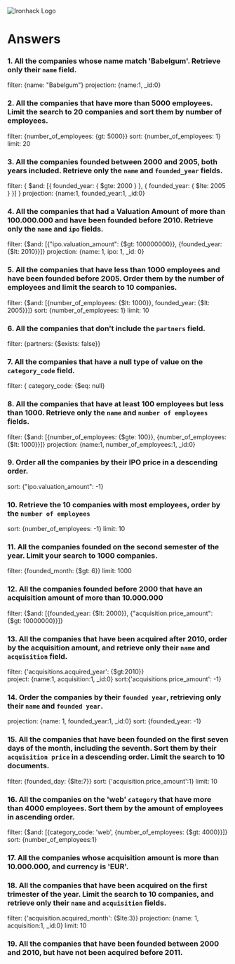 ![Ironhack Logo](https://i.imgur.com/1QgrNNw.png)

# Answers

### 1. All the companies whose name match 'Babelgum'. Retrieve only their `name` field.

<!-- Your Code Goes Here -->

filter: {name: "Babelgum"}
projection: {name:1, _id:0}



### 2. All the companies that have more than 5000 employees. Limit the search to 20 companies and sort them by **number of employees**.

<!-- Your Code Goes Here -->

filter: {number_of_employees: {gt: 5000}}
sort: {number_of_employees: 1}
limit: 20

### 3. All the companies founded between 2000 and 2005, both years included. Retrieve only the `name` and `founded_year` fields.

<!-- Your Code Goes Here -->

filter: { $and: [{ founded_year: { $gte: 2000 } }, { founded_year: { $lte: 2005 } }] }
projection: {name:1, founded_year:1, _id:0}

### 4. All the companies that had a Valuation Amount of more than 100.000.000 and have been founded before 2010. Retrieve only the `name` and `ipo` fields.

<!-- Your Code Goes Here -->

filter: {$and: [{"ipo.valuation_amount": {$gt: 100000000}}, {founded_year: {$lt: 2010}}]}
projection: {name: 1, ipo: 1, _id: 0}

### 5. All the companies that have less than 1000 employees and have been founded before 2005. Order them by the number of employees and limit the search to 10 companies.

<!-- Your Code Goes Here -->

filter: {$and: [{number_of_employees: {$lt: 1000}}, founded_year: {$lt: 2005}}]}
sort: {number_of_employees: 1}
limit: 10


### 6. All the companies that don't include the `partners` field.

<!-- Your Code Goes Here -->

filter: {partners: {$exists: false}}

### 7. All the companies that have a null type of value on the `category_code` field.

<!-- Your Code Goes Here -->

filter: { category_code: {$eq: null}


### 8. All the companies that have at least 100 employees but less than 1000. Retrieve only the `name` and `number of employees` fields.

<!-- Your Code Goes Here -->

filter: {$and: [{number_of_employees: {$gte: 100}}, {number_of_employees: {$lt: 1000}}]}
projection: {name:1, number_of_employees:1, _id:0}


### 9. Order all the companies by their IPO price in a descending order.

<!-- Your Code Goes Here -->

sort: {"ipo.valuation_amount": -1}


### 10. Retrieve the 10 companies with most employees, order by the `number of employees`

<!-- Your Code Goes Here -->

sort: {number_of_employees: -1}
limit: 10


### 11. All the companies founded on the second semester of the year. Limit your search to 1000 companies.

<!-- Your Code Goes Here -->

filter: {founded_month: {$gt: 6}}
limit: 1000


### 12. All the companies founded before 2000 that have an acquisition amount of more than 10.000.000

<!-- Your Code Goes Here -->

filter: {$and: [{founded_year: {$lt: 2000}}, {"acquisition.price_amount": {$gt: 10000000}}]}


### 13. All the companies that have been acquired after 2010, order by the acquisition amount, and retrieve only their `name` and `acquisition` field.

<!-- Your Code Goes Here -->

filter: {'acquisitions.acquired_year': {$gt:2010}}		
project: {name:1, acquisition:1, _id:0}
sort:{'acquisitions.price_amount': -1}


### 14. Order the companies by their `founded year`, retrieving only their `name` and `founded year`.

<!-- Your Code Goes Here -->

projection: {name: 1, founded_year:1, _id:0}
sort: {founded_year: -1}

### 15. All the companies that have been founded on the first seven days of the month, including the seventh. Sort them by their `acquisition price` in a descending order. Limit the search to 10 documents.

<!-- Your Code Goes Here -->

filter: {founded_day: {$lte:7}}
sort: {'acquisition.price_amount':1}
limit: 10

### 16. All the companies on the 'web' `category` that have more than 4000 employees. Sort them by the amount of employees in ascending order.

<!-- Your Code Goes Here -->

filter: {$and: [{category_code: 'web', {number_of_employees: {$gt: 4000}}]}
sort: {number_of_employees:1}

### 17. All the companies whose acquisition amount is more than 10.000.000, and currency is 'EUR'.

<!-- Your Code Goes Here -->

### 18. All the companies that have been acquired on the first trimester of the year. Limit the search to 10 companies, and retrieve only their `name` and `acquisition` fields.

<!-- Your Code Goes Here -->

filter: {'acquisition.acquired_month': {$lte:3}}
projection: {name: 1, acquisition:1, _id:0}
limit: 10

### 19. All the companies that have been founded between 2000 and 2010, but have not been acquired before 2011.

<!-- Your Code Goes Here -->
